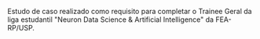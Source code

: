 Estudo de caso realizado como requisito para completar o Trainee Geral da liga estudantil "Neuron Data Science & Artificial Intelligence" da FEA-RP/USP.
